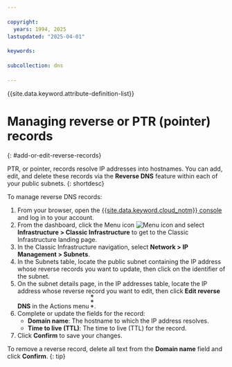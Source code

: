 ```yaml
---

copyright:
  years: 1994, 2025
lastupdated: "2025-04-01"

keywords: 

subcollection: dns

---
```


{{site.data.keyword.attribute-definition-list}}

# Managing reverse or PTR (pointer) records
{: #add-or-edit-reverse-records}

PTR, or pointer, records resolve IP addresses into hostnames. You can add, edit, and delete these records via the **Reverse DNS** feature within each of your public subnets.
{: shortdesc}

To manage reverse DNS records:

1. From your browser, open the [{{site.data.keyword.cloud_notm}} console](https://{DomainName}/) and log in to your account.
1. From the dashboard, click the Menu icon ![Menu icon](../icons/icon_hamburger.svg) and select **Infrastructure > Classic Infrastructure** to get to the Classic Infrastructure landing page.
1. In the Classic Infrastructure navigation, select **Network > IP Management > Subnets**.
1. In the Subnets table, locate the public subnet containing the IP address whose reverse records you want to update, then click on the identifier of the subnet. 
1. On the subnet details page, in the IP addresses table, locate the IP address whose reverse record you want to edit, then click **Edit reverse DNS** in the Actions menu ![Actions menu](images/actions-icon-vertical.svg).
1. Complete or update the fields for the record:    
    * **Domain name**: The hostname to which the IP address resolves.
    * **Time to live (TTL)**: The time to live (TTL) for the record.
1. Click **Confirm** to save your changes.

To remove a reverse record, delete all text from the **Domain name** field and click **Confirm**.
{: tip}
